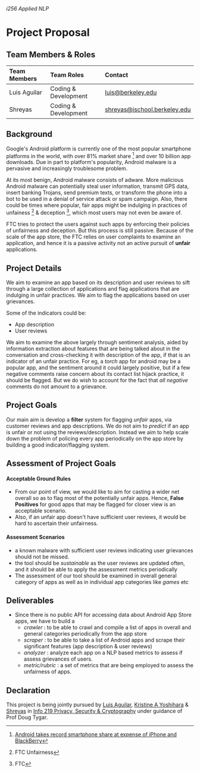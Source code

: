 _i256 Applied NLP_

Project Proposal
===================

## Team Members & Roles


| Team Members | Team Roles | Contact |
|:-------------|:-----------|:--------|
| Luis Aguilar | Coding & Development | luis@berkeley.edu |
| Shreyas | Coding & Development | shreyas@ischool.berkeley.edu |


## Background
Google's Android platform is currently one of the most popular smartphone platforms in the world, with over 81% market share [^note-1] and over 10 billion app downloads. Due in part to platform's popularity, Android malware is a pervasive and increasingly troublesome problem.

At its most benign, Android malware consists of adware. More malicious Android malware can potentially steal user information, transmit GPS data, insert banking Trojans, send premium texts, or transform the phone into a bot to be used in a denial of service attack or spam campaign. Also, there could be times where popular, fair apps might be indulging in practices of unfainess [^note-2] & deception [^note-3], which most users may not even be aware of. 

FTC tries to protect the users against such apps by enforcing their policies of unfairness and deception. But this process is still passive. Because of the scale of the app store, the FTC relies on user complaints to examine an application, and hence it is a passive activity not an active pursuit of __unfair__ applications. 



## Project Details
We aim to examine an app based on its description and user reviews to sift through a large collection of applications and flag applications that are indulging in unfair practices. We aim to flag the applications based on user grievances. 

Some of the indicators could be:

- App description
- User reviews

We aim to examine the above largely through sentiment analysis, aided by information extraction about features that are being talked about in the conversation and cross-checking it with description of the app, if that is an indicator of an unfair practice. For eg, a _torch_ app for android may be a popular app, and the sentiment around it could largely positive, but if a few negative comments raise concern about its contact list hijack practice, it should be flagged. But we do wish to account for the fact that _all negative_ comments do not amount to a grievance. 



## Project Goals
Our main aim is develop a __filter__ system for flagging _unfair_ apps, via customer reviews and app descriptions. 
We do not aim to _predict_ if an app is unfair or not using the reviews/description. Instead we aim to help scale down the problem of policing every app periodically on the app store by building a good indicator/flagging system.



## Assessment of Project Goals

#### Acceptable Ground Rules

- From our point of view, we would like to aim for casting a wider net overall so as to flag most of the potentially unfair apps. Hence, __False Positives__ for good apps that may be flagged for closer view is an acceptable scenario.
- Also, if an unfair app doesn't have sufficient user reviews, it would be hard to ascertain their unfairness.

#### Assessment Scenarios
- a known malware with sufficient user reviews indicating user grievances should not be missed.
- the tool should be _sustainable_ as the user reviews are updated often, and it should be able to apply the assessment metrics periodically 
- The assessment of our tool should be examined in overall general category of apps as well as in individual app categories like _games_ etc


## Deliverables
- Since there is no public API for accessing data about Android App Store apps, we have to build a 
    - _crawler_ : to be able to crawl and compile a list of apps in overall and general categories periodically from the app store
    - _scraper_ : to be able to take a list of Android apps and scrape their significant features (app description & user reviews)
    - _analyzer_ : analyze each app on a NLP based metrics to assess if assess grievances of users.
    - _metric/rubric_ : a set of metrics that are being employed to assess the unfairness of apps. 


## Declaration

This project is being jointly pursued by [Luis Aguilar], [Kristine A Yoshihara] & [Shreyas] in [Info 219 Privacy, Security & Cryptography](http://www.ischool.berkeley.edu/courses/i219) under guidance of Prof Doug Tygar.


[^note-1]: [Android takes record smartphone share at expense of iPhone and BlackBerry](http://www.theguardian.com/technology/2013/oct/31/android-record-smartphone-share-iphone-blackberry)

[^note-2]: FTC Unfairness

[^note-3]: FTC 

[Luis Aguilar]: luis@berkeley.edu
[Kristine A Yoshihara]: 100kristine@berkeley.edu
[Shreyas]: shreyas@ischool.berkeley.edu